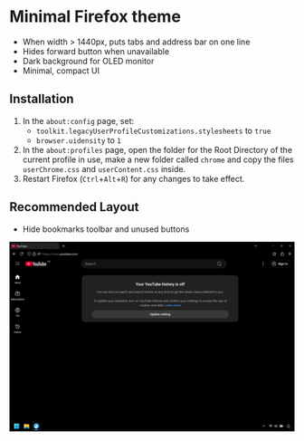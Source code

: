 # Minimal Firefox theme

- When width > 1440px, puts tabs and address bar on one line
- Hides forward button when unavailable
- Dark background for OLED monitor
- Minimal, compact UI

## Installation

1. In the `about:config` page, set:
   - `toolkit.legacyUserProfileCustomizations.stylesheets` to `true`
   - `browser.uidensity` to `1`
2. In the `about:profiles` page, open the folder for the Root Directory of the current profile in use, make a new folder called `chrome` and copy the files `userChrome.css` and `userContent.css` inside.
3. Restart Firefox (`Ctrl`+`Alt`+`R`) for any changes to take effect.

## Recommended Layout

- Hide bookmarks toolbar and unused buttons

![Screenshot](screenshot.png)
